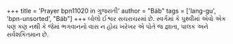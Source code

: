 +++
title = 'Prayer bpn11020 in ગુજરાતી'
author = "Báb"
tags = ['lang-gu', 'bpn-unsorted', "Báb"]
+++
બોલો  ઈશ્વર સચરાચરમાં છે. સ્વર્ગમાં કે પુથ્વીમાં એવો એક પણ કણ નથી કે જેમાં ભગવાનનો વાસ ન હોય ખરેખર એ પોતે જ જ્ઞાતા, પાલક અને સર્વશકિતમાન છે.
